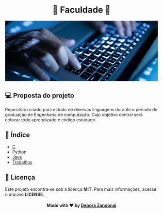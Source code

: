 <h1 align="center">🚀 Faculdade 🚀</h1>

![Badge](/github/image.jpg)

## 💻 Proposta do projeto

Repositório criado para estudo de diversas linguagens durante o período de graduação de Engenharia de computação.
Cujo objetivo central será colocar todo aprendizado e código estudado.

## 🧭 Índice

- [C](./c)
- [Python](./python)
- [Java](./java)
- [Trabalhos](./Trabalhos)

## 📝 Licença

Este projeto encontra-se sob a licença **MIT**. Para mais informações, acesse o arquivo **LICENSE**.

<h4 align=center>Made with ❤️ by <a href="https://www.linkedin.com/in/debora-zandonai-4ab092195/">Debora Zandonai</a></h4>
